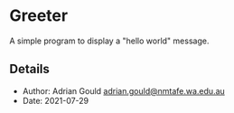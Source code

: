 # Greeter

A simple program to display a "hello world" message.

## Details

* Author:   Adrian Gould <adrian.gould@nmtafe.wa.edu.au>
* Date:     2021-07-29

